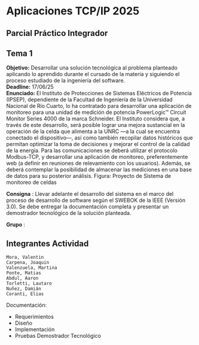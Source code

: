 # Aplicaciones TCP/IP 2025

## Parcial Práctico Integrador

## Tema 1

**Objetivo:**
Desarrollar una solución tecnológica al problema planteado aplicando lo aprendido durante
el cursado de la materia y siguiendo el proceso estudiado de la ingeniería del software.  
**Deadline:** 17/06/25  
**Enunciado:**
El Instituto de Protecciones de Sistemas Eléctricos de Potencia (IPSEP), dependiente de la
Facultad de Ingeniería de la Universidad Nacional de Río Cuarto, lo ha contratado para
desarrollar una aplicación de monitoreo para una unidad de medición de potencia
PowerLogic™ Circuit Monitor Series 4000 de la marca Schneider.
El Instituto considera que, a través de este desarrollo, será posible lograr una mejora
sustancial en la operación de la celda que alimenta a la UNRC —a la cual se encuentra
conectado el dispositivo—, así como también recopilar datos históricos que permitan
optimizar la toma de decisiones y mejorar el control de la calidad de la energía.
Para las comunicaciones se deberá utilizar el protocolo Modbus-TCP, y desarrollar una
aplicación de monitoreo, preferentemente web (a definir en reuniones de relevamiento con
los usuarios). Además, se deberá contemplar la posibilidad de almacenar las mediciones en
una base de datos para su posterior análisis.
Figura: Proyecto de Sistema de monitoreo de celdas


**Consigna** :
Llevar adelante el desarrollo del sistema en el marco del proceso de desarrollo de software
según el SWEBOK de la IEEE (Versión 3.0).
Se debe entregar la documentación completa y presentar un demostrador tecnológico de la
solución planteada.

**Grupo** :

## Integrantes Actividad

```
Mora, Valentin
Carpena, Joaquin
Valenzuela, Martina
Ponte, Matias
Abdul, Aaron
Torletti, Lautaro
Nuñez, Damián
Coranti, Elias
```
Documentación:
- Requerimientos
- Diseño
- Implementación
- Pruebas
Demostrador Tecnológico


